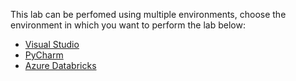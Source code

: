 This lab can be perfomed using multiple environments, choose the environment in which you want to perform the lab below:

- [Visual Studio](./visual-studio/README.md)
- [PyCharm](./pycharm/README.md)
- [Azure Databricks](./databricks/README.md)